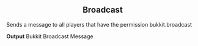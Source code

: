 <h2 style="text-align:center;"> Broadcast</h2>

Sends a message to all players that have the permission bukkit.broadcast
<br>

**Output**
Bukkit Broadcast Message
<br>
